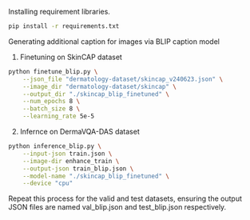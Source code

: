 Installing requirement libraries.
```bash
pip install -r requirements.txt
```
Generating additional caption for images via BLIP caption model
1. Finetuning on SkinCAP dataset
```bash
python finetune_blip.py \
    --json_file "dermatology-dataset/skincap_v240623.json" \
    --image_dir "dermatology-dataset/skincap" \
    --output_dir "./skincap_blip_finetuned" \
    --num_epochs 8 \
    --batch_size 8 \
    --learning_rate 5e-5
```
2. Infernce on DermaVQA-DAS dataset
```bash
python inference_blip.py \
    --input-json train.json \
    --image-dir enhance_train \
    --output-json train_blip.json \
    --model-name "./skincap_blip_finetuned" \
    --device "cpu"
```
Repeat this process for the valid and test datasets, ensuring the output JSON files are named val_blip.json and test_blip.json respectively.
